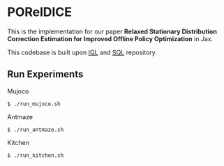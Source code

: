 # PORelDICE

This is the implementation for our paper **Relaxed Stationary Distribution Correction Estimation for Improved Offline Policy Optimization** in Jax.

This codebase is built upon [IQL](https://github.com/ikostrikov/implicit_q_learning.git) and [SQL](https://github.com/ryanxhr/IVR.git) repository.

## Run Experiments 

Mujoco

    $ ./run_mujoco.sh

Antmaze

    $ ./run_antmaze.sh

Kitchen

    $ ./run_kitchen.sh

  
